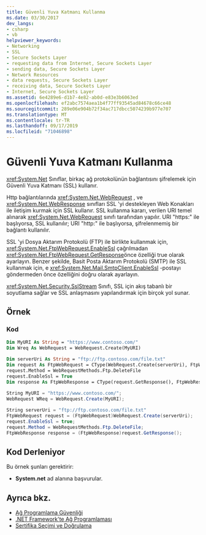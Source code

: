 ```yaml
---
title: Güvenli Yuva Katmanı Kullanma
ms.date: 03/30/2017
dev_langs:
- csharp
- vb
helpviewer_keywords:
- Networking
- SSL
- Secure Sockets Layer
- requesting data from Internet, Secure Sockets Layer
- sending data, Secure Sockets Layer
- Network Resources
- data requests, Secure Sockets Layer
- receiving data, Secure Sockets Layer
- Internet, Secure Sockets Layer
ms.assetid: 6e4289e6-d1b7-4e82-ab0d-e83e3b6063ed
ms.openlocfilehash: ef2abc7574aea1b4f77ff93545ad84678c66ce48
ms.sourcegitcommit: 289e06e904b72f34ac717dbcc5074239b977e707
ms.translationtype: MT
ms.contentlocale: tr-TR
ms.lasthandoff: 09/17/2019
ms.locfileid: "71046898"
---
```

# <a name="using-secure-sockets-layer"></a>Güvenli Yuva Katmanı Kullanma
<xref:System.Net> Sınıflar, birkaç ağ protokolünün bağlantısını şifrelemek için Güvenli Yuva Katmanı (SSL) kullanır.  
  
 Http bağlantılarında <xref:System.Net.WebRequest> , ve <xref:System.Net.WebResponse> sınıfları SSL 'yi destekleyen Web Konakları ile iletişim kurmak için SSL kullanır. SSL kullanma kararı, verilen URI temel alınarak <xref:System.Net.WebRequest> sınıfı tarafından yapılır. URI "https:" ile başlıyorsa, SSL kullanılır; URI "http:" ile başlıyorsa, şifrelenmemiş bir bağlantı kullanılır.  
  
 SSL 'yi Dosya Aktarım Protokolü (FTP) ile birlikte kullanmak için, <xref:System.Net.FtpWebRequest.EnableSsl> çağrılmadan <xref:System.Net.FtpWebRequest.GetResponse>önce özelliği true olarak ayarlayın. Benzer şekilde, Basit Posta Aktarım Protokolü (SMTP) ile SSL kullanmak için, e <xref:System.Net.Mail.SmtpClient.EnableSsl> -postayı göndermeden önce özelliğini doğru olarak ayarlayın.  
  
 <xref:System.Net.Security.SslStream> Sınıfı, SSL için akış tabanlı bir soyutlama sağlar ve SSL anlaşmasını yapılandırmak için birçok yol sunar.  
  
## <a name="example"></a>Örnek  
  
### <a name="code"></a>Kod  
  
```vb  
Dim MyURI As String = "https://www.contoso.com/"  
Dim Wreq As WebRequest = WebRequest.Create(MyURI)  
  
Dim serverUri As String = "ftp://ftp.contoso.com/file.txt"  
Dim request As FtpWebRequest = CType(WebRequest.Create(serverUri), FtpWebRequest)  
request.Method = WebRequestMethods.Ftp.DeleteFile  
request.EnableSsl = True  
Dim response As FtpWebResponse = CType(request.GetResponse(), FtpWebResponse)  
```  
  
```csharp  
String MyURI = "https://www.contoso.com/";  
WebRequest WReq = WebRequest.Create(MyURI);  
  
String serverUri = "ftp://ftp.contoso.com/file.txt"  
FtpWebRequest request = (FtpWebRequest)WebRequest.Create(serverUri);  
request.EnableSsl = true;  
request.Method = WebRequestMethods.Ftp.DeleteFile;  
FtpWebResponse response = (FtpWebResponse)request.GetResponse();  
```  
  
## <a name="compiling-the-code"></a>Kod Derleniyor  
 Bu örnek şunları gerektirir:  
  
- **System.net** ad alanına başvurular.  
  
## <a name="see-also"></a>Ayrıca bkz.

- [Ağ Programlama Güvenliği](security-in-network-programming.md)
- [.NET Framework'te Ağ Programlaması](index.md)
- [Sertifika Seçimi ve Doğrulama](certificate-selection-and-validation.md)
